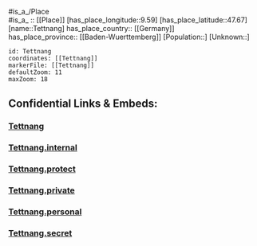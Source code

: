 ﻿---
location: [47.67,9.59] 
mapzoom: [7,12] 
mapmarker: city 
type: City
tags:
- geo/City


SpocWebEntityId: 34834
isDeleted: false
confidential: public

---
#is_a_/Place  
#is_a_ :: [[Place]] 
[has_place_longitude::9.59] 
[has_place_latitude::47.67] 
[name::Tettnang] 
has_place_country:: [[Germany]]  
has_place_province:: [[Baden-Wuerttemberg]] 
[Population::] 
[Unknown::] 


```leaflet
id: Tettnang
coordinates: [[Tettnang]] 
markerFile: [[Tettnang]] 
defaultZoom: 11 
maxZoom: 18
```


## Confidential Links & Embeds: 

### [Tettnang](/_public/Earth/Continent/Europe/Europe~Central/Germany/Germany~West/Baden-Wuerttemberg/counties~BW/Bodenseekreis/cities~BodenseeKr/Tettnang.md) 

### [Tettnang.internal](/_internal/Earth/Continent/Europe/Europe~Central/Germany/Germany~West/Baden-Wuerttemberg/counties~BW/Bodenseekreis/cities~BodenseeKr/Tettnang.internal.md) 

### [Tettnang.protect](/_protect/Earth/Continent/Europe/Europe~Central/Germany/Germany~West/Baden-Wuerttemberg/counties~BW/Bodenseekreis/cities~BodenseeKr/Tettnang.protect.md) 

### [Tettnang.private](/_private/Earth/Continent/Europe/Europe~Central/Germany/Germany~West/Baden-Wuerttemberg/counties~BW/Bodenseekreis/cities~BodenseeKr/Tettnang.private.md) 

### [Tettnang.personal](/_personal/Earth/Continent/Europe/Europe~Central/Germany/Germany~West/Baden-Wuerttemberg/counties~BW/Bodenseekreis/cities~BodenseeKr/Tettnang.personal.md) 

### [Tettnang.secret](/_secret/Earth/Continent/Europe/Europe~Central/Germany/Germany~West/Baden-Wuerttemberg/counties~BW/Bodenseekreis/cities~BodenseeKr/Tettnang.secret.md) 
